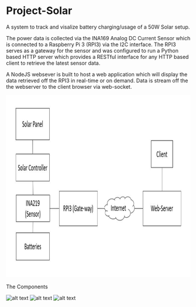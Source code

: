 # Project-Solar
A system to track and visalize battery charging/usage of a 50W Solar setup. 

The power data is collected via the INA169 Analog DC Current Sensor which is connected to a Raspberry Pi 3 (RPI3) via the I2C interface. The RPI3 serves as a gateway for the sensor and was configured to run a Python based HTTP server which provides a RESTful interface for any HTTP based client to retrieve the latest sensor data.

A NodeJS websever is built to host a web application which will display the data retrieved off the RPI3 in real-time or on demand. Data is stream off the the webserver to the client browser via web-socket.


<img src="https://raw.githubusercontent.com/laiqinghui/Project-Solar/master/media/Block.JPG" alt="alt text" width="100%" height="500">



The Components

<img src="https://raw.githubusercontent.com/laiqinghui/Project-Solar/master/media/Overall.jpg" alt="alt text" width="600" height="450"> 
 
<img src="https://raw.githubusercontent.com/laiqinghui/Project-Solar/master/media/rpi.jpg" alt="alt text" width="600" height="450">

<img src="https://raw.githubusercontent.com/laiqinghui/Project-Solar/master/media/mppt.jpg" alt="alt text" width="450" height="600">



 
